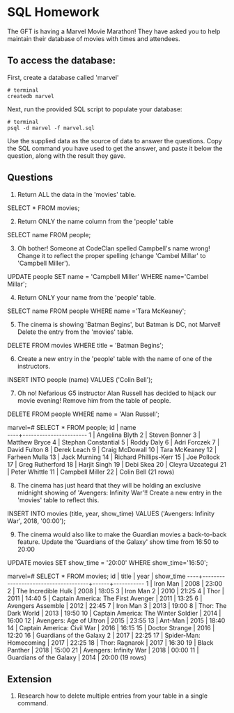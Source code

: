 # SQL Homework

The GFT is having a Marvel Movie Marathon! They have asked you to help maintain their database of movies with times and attendees.

## To access the database:

First, create a database called 'marvel'

```
# terminal
createdb marvel
```

Next, run the provided SQL script to populate your database:

```
# terminal
psql -d marvel -f marvel.sql
```

Use the supplied data as the source of data to answer the questions.  Copy the SQL command you have used to get the answer, and paste it below the question, along with the result they gave.

## Questions

1. Return ALL the data in the 'movies' table.

SELECT * FROM movies;

2. Return ONLY the name column from the 'people' table

SELECT name FROM people;

3. Oh bother! Someone at CodeClan spelled Campbell's name wrong! Change it to reflect the proper spelling (change 'Cambel Millar' to 'Campbell Miller').

UPDATE people SET name = 'Campbell Miller' WHERE name='Cambel Millar';

4. Return ONLY your name from the 'people' table.

SELECT name FROM people WHERE name ='Tara McKeaney';

5. The cinema is showing 'Batman Begins', but Batman is DC, not Marvel! Delete the entry from the 'movies' table.

DELETE FROM movies WHERE title = 'Batman Begins';

6. Create a new entry in the 'people' table with the name of one of the instructors.

INSERT INTO people (name) VALUES ('Colin Bell');


7. Oh no! Nefarious G5 instructor Alan Russell has decided to hijack our movie evening! Remove him from the table of people.

DELETE FROM people WHERE name = 'Alan Russell';

marvel=# SELECT * FROM people;
 id |         name          
----+-----------------------
  1 | Angelina Blyth
  2 | Steven Bonner
  3 | Matthew Bryce
  4 | Stephan Constantial
  5 | Roddy Daly
  6 | Adri Forczek
  7 | David Fulton
  8 | Derek Leach
  9 | Craig McDowall
 10 | Tara McKeaney
 12 | Farheen Mulla
 13 | Jack Murning
 14 | Richard Phillips-Kerr
 15 | Joe Pollock
 17 | Greg Rutherford
 18 | Harjit Singh
 19 | Debi Skea
 20 | Cleyra Uzcategui
 21 | Peter Whittle
 11 | Campbell Miller
 22 | Colin Bell
(21 rows)


8. The cinema has just heard that they will be holding an exclusive midnight showing of 'Avengers: Infinity War'!! Create a new entry in the 'movies' table to reflect this.

INSERT INTO movies (title, year, show_time) VALUES ('Avengers: Infinity War', 2018, '00:00');


9. The cinema would also like to make the Guardian movies a back-to-back feature. Update the 'Guardians of the Galaxy' show time from 16:50 to 20:00

UPDATE movies SET show_time = '20:00' WHERE show_time='16:50';

marvel=# SELECT * FROM movies;
 id |                title                | year | show_time
----+-------------------------------------+------+-----------
  1 | Iron Man                            | 2008 | 23:00
  2 | The Incredible Hulk                 | 2008 | 18:05
  3 | Iron Man 2                          | 2010 | 21:25
  4 | Thor                                | 2011 | 14:40
  5 | Captain America: The First Avenger  | 2011 | 13:25
  6 | Avengers Assemble                   | 2012 | 22:45
  7 | Iron Man 3                          | 2013 | 19:00
  8 | Thor: The Dark World                | 2013 | 19:50
 10 | Captain America: The Winter Soldier | 2014 | 16:00
 12 | Avengers: Age of Ultron             | 2015 | 23:55
 13 | Ant-Man                             | 2015 | 18:40
 14 | Captain America: Civil War          | 2016 | 16:15
 15 | Doctor Strange                      | 2016 | 12:20
 16 | Guardians of the Galaxy 2           | 2017 | 22:25
 17 | Spider-Man: Homecoming              | 2017 | 22:25
 18 | Thor: Ragnarok                      | 2017 | 16:30
 19 | Black Panther                       | 2018 | 15:00
 21 | Avengers: Infinity War              | 2018 | 00:00
 11 | Guardians of the Galaxy             | 2014 | 20:00
(19 rows)


## Extension

1. Research how to delete multiple entries from your table in a single command.
